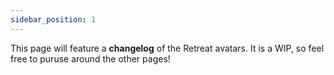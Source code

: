 ```yaml
---
sidebar_position: 1
---
```


This page will feature a **changelog** of the Retreat avatars. It is a WIP, so feel free to puruse around the other pages!